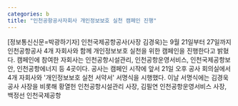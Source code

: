 ```yaml
---
categories: b
title: "인천공항공사자회사 개인정보보호 실천 캠페인 진행"
---
```

[정보통신신문=박광하기자] 인천국제공항공사(사장 김경욱)는 9월 21일부터 27일까지 인천공항공사 4개 자회사와 함께 개인정보보호 실천을 위한 캠페인을 진행한다고 밝혔다. 캠페인에 참여한 자회사는 인천공항시설관리, 인천공항운영서비스, 인천국제공항보안, 인천공항에너지 등 4곳이다. 공사는 캠페인 시작에 앞서 21일 오후 공사 회의실에서 4개 자회사와 &#39;개인정보보호 실천 서약서&#39; 서명식을 시행했다. 이날 서명식에는 김경욱 공사 사장을 비롯해 황열헌 인천공항시설관리 사장, 김필연 인천공항운영서비스 사장, 백정선 인천국제공항